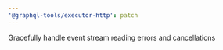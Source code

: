 ```yaml
---
'@graphql-tools/executor-http': patch
---
```


Gracefully handle event stream reading errors and cancellations
